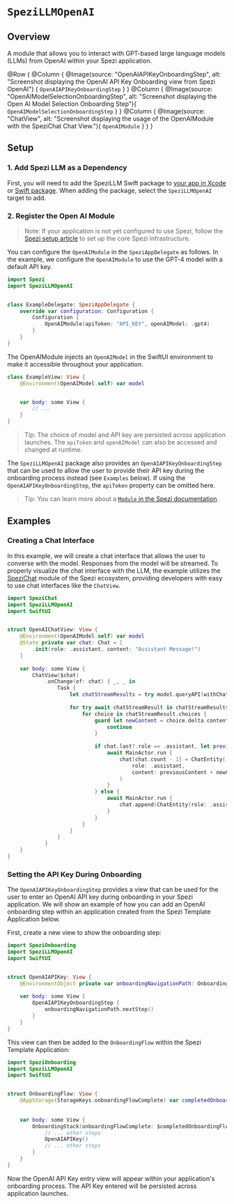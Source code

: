 # ``SpeziLLMOpenAI``

<!--
#
# This source file is part of the Stanford Spezi open source project
#
# SPDX-FileCopyrightText: 2023 Stanford University and the project authors (see CONTRIBUTORS.md)
#
# SPDX-License-Identifier: MIT
#       
-->

## Overview

A module that allows you to interact with GPT-based large language models (LLMs) from OpenAI within your Spezi application.

@Row {
    @Column {
        @Image(source: "OpenAIAPIKeyOnboardingStep", alt: "Screenshot displaying the OpenAI API Key Onboarding view from Spezi OpenAI") {
            ``OpenAIAPIKeyOnboardingStep``
        }
    }
    @Column {
        @Image(source: "OpenAIModelSelectionOnboardingStep", alt: "Screenshot displaying the Open AI Model Selection Onboarding Step"){
            ``OpenAIModelSelectionOnboardingStep``
        }
    }
    @Column {
        @Image(source: "ChatView", alt: "Screenshot displaying the usage of the OpenAIModule with the SpeziChat Chat View."){
            ``OpenAIModule``
        }
    }
}

## Setup

### 1. Add Spezi LLM as a Dependency

First, you will need to add the SpeziLLM Swift package to
[your app in Xcode](https://developer.apple.com/documentation/xcode/adding-package-dependencies-to-your-app#) or
[Swift package](https://developer.apple.com/documentation/xcode/creating-a-standalone-swift-package-with-xcode#Add-a-dependency-on-another-Swift-package). When adding the package, select the `SpeziLLMOpenAI` target to add.

### 2. Register the Open AI Module

> Note: If your application is not yet configured to use Spezi, follow the [Spezi setup article](https://swiftpackageindex.com/stanfordspezi/spezi/documentation/spezi/initial-setup) to set up the core Spezi infrastructure.

You can configure the ``OpenAIModule`` in the `SpeziAppDelegate` as follows.
In the example, we configure the `OpenAIModule` to use the GPT-4 model with a default API key.

```swift
import Spezi
import SpeziLLMOpenAI


class ExampleDelegate: SpeziAppDelegate {
    override var configuration: Configuration {
        Configuration {
            OpenAIModule(apiToken: "API_KEY", openAIModel: .gpt4)
        }
    }
}
```

The OpenAIModule injects an ``OpenAIModel`` in the SwiftUI environment to make it accessible throughout your application.

```swift
class ExampleView: View {
    @Environment(OpenAIModel.self) var model


    var body: some View {
        // ...
    }
}
```

> Tip: The choice of model and API key are persisted across application launches. The `apiToken` and `openAIModel` can also be accessed and changed at runtime. 

The `SpeziLLMOpenAI` package also provides an `OpenAIAPIKeyOnboardingStep` that can be used to allow the user to provide their API key during the onboarding process instead (see `Examples` below). If using the `OpenAIAPIKeyOnboardingStep`, the `apiToken` property can be omitted here.

> Tip: You can learn more about a [`Module` in the Spezi documentation](https://swiftpackageindex.com/stanfordspezi/spezi/documentation/spezi/module).

## Examples

### Creating a Chat Interface

In this example, we will create a chat interface that allows the user to converse with the model. Responses from the model will be streamed.
To properly visualize the chat interface with the LLM, the example utilizes the [SpeziChat](https://github.com/StanfordSpezi/SpeziChat) module of the Spezi ecosystem, providing developers with easy to use chat interfaces like the `ChatView`.

```swift
import SpeziChat
import SpeziLLMOpenAI
import SwiftUI


struct OpenAIChatView: View {
    @Environment(OpenAIModel.self) var model
    @State private var chat: Chat = [
        .init(role: .assistant, content: "Assistant Message!")
    ]
    
    var body: some View {
        ChatView($chat)
            .onChange(of: chat) { _, _ in
                Task {
                    let chatStreamResults = try model.queryAPI(withChat: chat)
                    
                    for try await chatStreamResult in chatStreamResults {
                        for choice in chatStreamResult.choices {
                            guard let newContent = choice.delta.content else {
                                continue
                            }
                            
                            if chat.last?.role == .assistant, let previousContent = chat.last?.content {
                                await MainActor.run {
                                    chat[chat.count - 1] = ChatEntity(
                                        role: .assistant,
                                        content: previousContent + newContent
                                    )
                                }
                            } else {
                                await MainActor.run {
                                    chat.append(ChatEntity(role: .assistant, content: newContent))
                                }
                            }
                        }
                    }
                }
            }
    }
}
```

### Setting the API Key During Onboarding

The `OpenAIAPIKeyOnboardingStep` provides a view that can be used for the user to enter an OpenAI API key during onboarding in your Spezi application. We will show an example of how you can add an OpenAI onboarding step within an application created from the Spezi Template Application below.

First, create a new view to show the onboarding step:

```swift
import SpeziOnboarding
import SpeziLLMOpenAI
import SwiftUI


struct OpenAIAPIKey: View {
    @EnvironmentObject private var onboardingNavigationPath: OnboardingNavigationPath
    
    var body: some View {
        OpenAIAPIKeyOnboardingStep {
            onboardingNavigationPath.nextStep()
        }
    }
}
```

This view can then be added to the `OnboardingFlow` within the Spezi Template Application:

```swift
import SpeziOnboarding
import SpeziLLMOpenAI
import SwiftUI


struct OnboardingFlow: View {
    @AppStorage(StorageKeys.onboardingFlowComplete) var completedOnboardingFlow = false
    
    
    var body: some View {
        OnboardingStack(onboardingFlowComplete: $completedOnboardingFlow) {
            // ... other steps
            OpenAIAPIKey()
            // ... other steps
        }
    }
}
```

Now the OpenAI API Key entry view will appear within your application's onboarding process. The API Key entered will be persisted across application launches.
